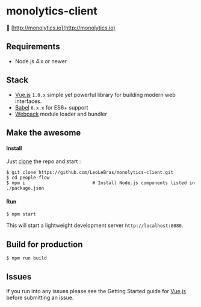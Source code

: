 # monolytics-client
 🚀 [http://monolytics.io](http://monolytics.io)

## Requirements
- Node.js 4.x or newer

## Stack
- [Vue.js](http://vuejs.org/) `1.0.x` simple yet powerful library for building modern web interfaces.
- [Babel](http://babeljs.io/) `6.x.x` for ES6+ support
- [Webpack](https://webpack.github.io/) module loader and bundler


## Make the awesome

#### Install
Just [clone](github-windows://openRepo/https://github.com/LeoLeBras/monolytics-client.git) the repo
and start :
```shell
$ git clone https://github.com/LeoLeBras/monolytics-client.git
$ cd people-flow
$ npm i                         # Install Node.js components listed in ./package.json
```

#### Run
```shell
$ npm start
```
This will start a lightweight development server ```http://localhost:8080```.

## Build for production
```shell
$ npm run build
```

## Issues
If you run into any issues please see the Getting Started guide for [Vue.js](http://vuejs.org/guide/) before submitting an issue.
